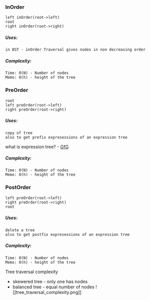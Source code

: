 ### InOrder 
```
left inOrder(root->left)
root
right inOrder(root->right)
```

##### Uses:
	in BST - inOrder Traversal gives nodes in non decreasing order


##### Complexity:
	Time: O(N) - Number of nodes
	Memo: O(h) - height of the tree

### PreOrder 
```
root
left preOrder(root->left)
right preOrder(root->right)
```


##### Uses:
	copy of tree
	also to get prefix expresessions of an expression tree 
what is expression tree? - [GfG](https://www.geeksforgeeks.org/expression-tree/)


##### Complexity:
	Time: O(N) - Number of nodes
	Memo: O(h) - height of the tree

### PostOrder 
```
left preOrder(root->left)
right preOrder(root->right)
root
```


##### Uses:
	delete a tree
	also to get postfix expresessions of an expression tree 


##### Complexity:
	Time: O(N) - Number of nodes
	Memo: O(h) - height of the tree

Tree traversal complexity
- skewered tree - only one has nodes
- balanced tree - equal number of nodes
![[tree_traversal_complexity.png]]